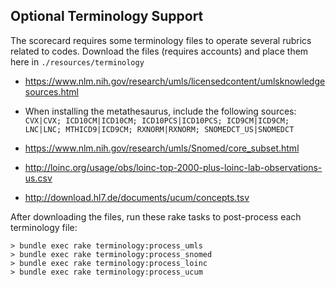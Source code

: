 ## Optional Terminology Support

The scorecard requires some terminology files to operate several rubrics related
to codes. Download the files (requires accounts) and place them here in `./resources/terminology`

- https://www.nlm.nih.gov/research/umls/licensedcontent/umlsknowledgesources.html
 - When installing the metathesaurus, include the following sources:
  `CVX|CVX;
   ICD10CM|ICD10CM;
   ICD10PCS|ICD10PCS;
   ICD9CM|ICD9CM;
   LNC|LNC;
   MTHICD9|ICD9CM;
   RXNORM|RXNORM;
   SNOMEDCT_US|SNOMEDCT`

- https://www.nlm.nih.gov/research/umls/Snomed/core_subset.html
- http://loinc.org/usage/obs/loinc-top-2000-plus-loinc-lab-observations-us.csv
- http://download.hl7.de/documents/ucum/concepts.tsv

After downloading the files, run these rake tasks to post-process each terminology file:

```
> bundle exec rake terminology:process_umls
> bundle exec rake terminology:process_snomed
> bundle exec rake terminology:process_loinc
> bundle exec rake terminology:process_ucum
```